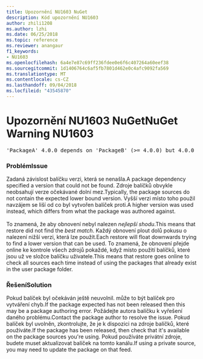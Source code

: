 ```yaml
---
title: Upozornění NU1603 NuGet
description: Kód upozornění NU1603
author: zhili1208
ms.author: lzhi
ms.date: 06/25/2018
ms.topic: reference
ms.reviewer: anangaur
f1_keywords:
- NU1603
ms.openlocfilehash: 6a4e7e87c69ff236fdee0e6f6c407264a60eef38
ms.sourcegitcommit: 1d1406764c6af5fb7801d462e0c4afc9092fa569
ms.translationtype: MT
ms.contentlocale: cs-CZ
ms.lasthandoff: 09/04/2018
ms.locfileid: "43545870"
---
```

# <a name="nuget-warning-nu1603"></a><span data-ttu-id="e7d27-103">Upozornění NU1603 NuGet</span><span class="sxs-lookup"><span data-stu-id="e7d27-103">NuGet Warning NU1603</span></span>

<pre>'PackageA' 4.0.0 depends on 'PackageB' (>= 4.0.0) but 4.0.0 was not found. An approximate best match of 5.0.0 was resolved.</pre>

### <a name="issue"></a><span data-ttu-id="e7d27-104">Problém</span><span class="sxs-lookup"><span data-stu-id="e7d27-104">Issue</span></span>

<span data-ttu-id="e7d27-105">Zadaná závislost balíčku verzi, která se nenašla.</span><span class="sxs-lookup"><span data-stu-id="e7d27-105">A package dependency specified a version that could not be found.</span></span> <span data-ttu-id="e7d27-106">Zdroje balíčků obvykle neobsahují verze očekávané dolní mez.</span><span class="sxs-lookup"><span data-stu-id="e7d27-106">Typically, the package sources do not contain the expected lower bound version.</span></span> <span data-ttu-id="e7d27-107">Vyšší verzi místo toho použil navzájem se liší od co byl vytvořen balíček proti.</span><span class="sxs-lookup"><span data-stu-id="e7d27-107">A higher version was used instead, which differs from what the package was authored against.</span></span><br/><br/><span data-ttu-id="e7d27-108">To znamená, že aby obnovení nebyl nalezen *nejlepší shodu*.</span><span class="sxs-lookup"><span data-stu-id="e7d27-108">This means that restore did not find the *best match*.</span></span> <span data-ttu-id="e7d27-109">Každý obnovení plout dolů pokusu o nalezení nižší verzi, která lze použít.</span><span class="sxs-lookup"><span data-stu-id="e7d27-109">Each restore will float downwards trying to find a lower version that can be used.</span></span> <span data-ttu-id="e7d27-110">To znamená, že obnovení přejde online ke kontrole všech zdrojů pokaždé, když místo použití balíčků, které jsou už ve složce balíčku uživatele.</span><span class="sxs-lookup"><span data-stu-id="e7d27-110">This means that restore goes online to check all sources each time instead of using the packages that already exist in the user package folder.</span></span>

### <a name="solution"></a><span data-ttu-id="e7d27-111">Řešení</span><span class="sxs-lookup"><span data-stu-id="e7d27-111">Solution</span></span>
<span data-ttu-id="e7d27-112">Pokud balíček byl očekáván ještě neuvolnil. může to být balíček pro vytváření chyb.</span><span class="sxs-lookup"><span data-stu-id="e7d27-112">If the package expected has not been released then this may be a package authoring error.</span></span> <span data-ttu-id="e7d27-113">Požádejte autora balíčku k vyřešení daného problému.</span><span class="sxs-lookup"><span data-stu-id="e7d27-113">Contact the package author to resolve the issue.</span></span> <span data-ttu-id="e7d27-114">Pokud balíček byl uvolněn, zkontrolujte, že je k dispozici na zdroje balíčků, které používáte.</span><span class="sxs-lookup"><span data-stu-id="e7d27-114">If the package has been released, then check that it's available on the package sources you're using.</span></span> <span data-ttu-id="e7d27-115">Pokud používáte privátní zdroje, budete muset aktualizovat balíček na tomto kanálu.</span><span class="sxs-lookup"><span data-stu-id="e7d27-115">If using a private source, you may need to update the package on that feed.</span></span> 
